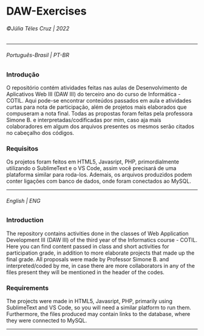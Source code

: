 # DAW-Exercises
###### &copy;Júlia Téles Cruz | 2022
________

###### Português-Brasil | PT-BR
### Introdução
O repositório contém atividades feitas nas aulas de Desenvolvimento de Aplicativos Web III (DAW III) do terceiro ano do curso de Informática - COTIL. 
Aqui pode-se encontrar conteúdos passados em aula e atividades curtas para nota de participação, além de projetos mais elaborados que compuseram a nota final.
Todas as propostas foram feitas pela professora Simone B. e interpretadas/codificadas por mim, caso aja mais colaboradores em algum dos arquivos presentes
os mesmos serão citados no cabeçalho dos códigos. 

### Requisitos
Os projetos foram feitos em HTML5, Javasript, PHP, primordialmente utilizando o SublimeText e o VS Code, assim você precisará de uma plataforma similar para roda-los. 
Ademais, os arquivos produzidos podem conter ligações com banco de dados, onde foram conectados ao MySQL.
________

###### English | ENG
### Introduction
The repository contains activities done in the classes of Web Application Development III (DAW III) of the third year of the Informatics course - COTIL.
Here you can find content passed in class and short activities for participation grade, in addition to more elaborate projects that made up the final grade.
All proposals were made by Professor Simone B. and interpreted/coded by me, in case there are more collaborators in any of the files present
they will be mentioned in the header of the codes.

### Requirements
The projects were made in HTML5, Javasript, PHP, primarily using SublimeText and VS Code, so you will need a similar platform to run them.
Furthermore, the files produced may contain links to the database, where they were connected to MySQL.

________
